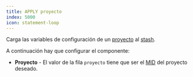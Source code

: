```yaml
---
title: APPLY proyecto
index: 5000
icon: statement-loop
---
```


Carga las variables de configuración de un [proyecto](concepts/project) al [stash](concepts/stash).

A continuación hay que configurar el componente:

- **Proyecto** - El valor de la fila `proyecto` tiene que ser el [MID](concepts/mid) del proyecto deseado.
